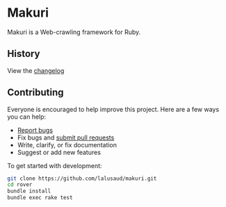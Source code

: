# Makuri

Makuri is a Web-crawling framework for Ruby.

## History

View the [changelog](https://github.com/lalusaud/makuri/blob/main/CHANGELOG.md)

## Contributing

Everyone is encouraged to help improve this project. Here are a few ways you can help:

- [Report bugs](https://github.com/lalusaud/makuri/issues)
- Fix bugs and [submit pull requests](https://github.com/lalusaud/makuri/pulls)
- Write, clarify, or fix documentation
- Suggest or add new features

To get started with development:

```sh
git clone https://github.com/lalusaud/makuri.git
cd rover
bundle install
bundle exec rake test
```
